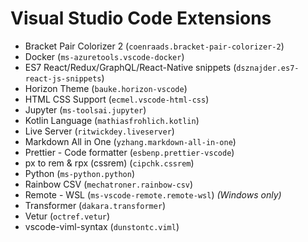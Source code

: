 # Visual Studio Code Extensions

- Bracket Pair Colorizer 2 (`coenraads.bracket-pair-colorizer-2`)
- Docker (`ms-azuretools.vscode-docker`)
- ES7 React/Redux/GraphQL/React-Native snippets (`dsznajder.es7-react-js-snippets`)
- Horizon Theme (`bauke.horizon-vscode`)
- HTML CSS Support (`ecmel.vscode-html-css`)
- Jupyter (`ms-toolsai.jupyter`)
- Kotlin Language (`mathiasfrohlich.kotlin`)
- Live Server (`ritwickdey.liveserver`)
- Markdown All in One (`yzhang.markdown-all-in-one`)
- Prettier - Code formatter (`esbenp.prettier-vscode`)
- px to rem & rpx (cssrem) (`cipchk.cssrem`)
- Python (`ms-python.python`)
- Rainbow CSV (`mechatroner.rainbow-csv`)
- Remote - WSL (`ms-vscode-remote.remote-wsl`) _(Windows only)_
- Transformer (`dakara.transformer`)
- Vetur (`octref.vetur`)
- vscode-viml-syntax (`dunstontc.viml`)
